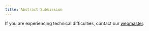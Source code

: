 ```yaml
---
title: Abstract Submission
---
```


<?php include('abstractdata/abstractform0.php'); ?>

If you are experiencing technical difficulties, contact our
[webmaster](m.henry.linder@uconn.edu).

